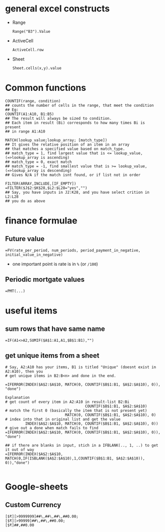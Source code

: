 # general excel constructs

* Range
    ```
    Range("B3").Value
    ```
* ActiveCell
    ```
    ActiveCell.row
    ```
* Sheet
    ```
    Sheet.cells(x,y).value
    ```

# Common functions

```
COUNTIF(range, condition)
## counts the number of cells in the range, that meet the condition
## Eg:
COUNTIF(A1:A10, B1:B5)
## The result will always be sized to condition.
## Each item in result (Bi) corresponds to how many times Bi is present
## in range A1:A10

MATCH(lookup_value;lookup_array; [match_type])
## It gives the relative position of an item in an array
## that matches a specified value based on match_type.
## match_type = 1, find largest value that is <= lookup_value, (=>lookup_array is ascending)
## match_type = 0, exact match
## match_type = -1, find smallest value that is >= lookup_value, (=>lookup_array is descending)
## Gives N/A if the match isnt found, or if list not in order

FILTER(ARRAY,INCLUDE,[IF_EMPTY])
=FILTER($J$2:$K$28,$L2:$L28="yes","")
## Say, you have inputs in J2:K28, and you have select crition in L2:L28
## you do as above
```

# finance formulae

## Future value

```
=FV(rate_per_period, num_periods, period_payment_in_negative, initial_value_in_negative)
```
* one important point is rate is in `%` (or `/100`)

## Periodic mortgate values

```
=PMT(...)
```

# useful items

## sum rows that have same name

```
=IF(A1<>A2,SUMIF($A$1:A1,A1,$B$1:B1),"")
```

## get unique items from a sheet

```
# Say, A2:A10 has your items, B1 is titled "Unique" (doesnt exist in A2:A10), then you
# get unique items in B2:B<n> and done in the end.

=IFERROR(INDEX($A$2:$A$10, MATCH(0, COUNTIF($B$1:B1, $A$2:$A$10), 0)), "done")

Explanation
# get count of every item in A2:A10 in result-list B2:Bi
                                    COUNTIF($B$1:B1, $A$2:$A$10)
# match the first 0 (basically the item that is not present yet)
                           MATCH(0, COUNTIF($B$1:B1, $A$2:$A$10), 0)
# index into that in original list and get the value
         INDEX($A$2:$A$10, MATCH(0, COUNTIF($B$1:B1, $A$2:$A$10), 0))
# give out a done when match fails to find
=IFERROR(INDEX($A$2:$A$10, MATCH(0, COUNTIF($B$1:B1, $A$2:$A$10), 0)), "done")

## if there are blanks in input, stich in a IFBLANK(.., 1, ..) to get it out of way
=IFERROR(INDEX($A$2:$A$10, MATCH(0,IF(ISBLANK($A$2:$A$10),1,COUNTIF($B$1:B1, $A$2:$A$10)), 0)),"done")


```


# Google-sheets

## Custom Currency

```
[$₹][>9999999]##\,##\,##\,##0.00;
[$₹][>99999]##\,##\,##0.00;
[$₹]##,##0.00
```




